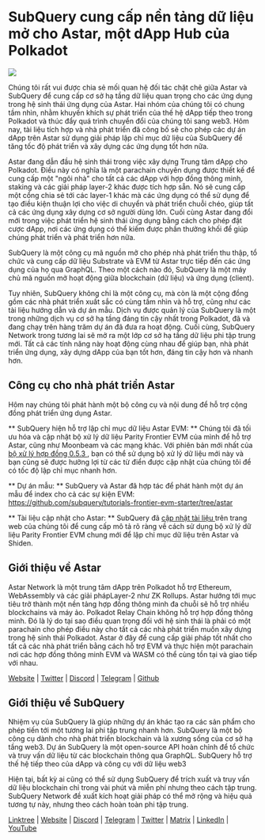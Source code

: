 # SubQuery cung cấp nền tảng dữ liệu mở cho Astar, một dApp Hub của Polkadot

![](https://miro.medium.com/max/1400/1*VtFbnTYV48Y5mpZtwZsdXA.png)

Chúng tôi rất vui được chia sẻ mối quan hệ đối tác chặt chẽ giữa Astar và SubQuery để cung cấp cơ sở hạ tầng dữ liệu quan trọng cho các ứng dụng trong hệ sinh thái ứng dụng của Astar. Hai nhóm của chúng tôi có chung tầm nhìn, nhằm khuyến khích sự phát triển của thế hệ dApp tiếp theo trong Polkadot và thúc đẩy quá trình chuyển đổi của chúng tôi sang web3. Hôm nay, tài liệu tích hợp và nhà phát triển đã công bố sẽ cho phép các dự án dApp trên Astar sử dụng giải pháp lập chỉ mục dữ liệu của SubQuery để tăng tốc độ phát triển và xây dựng các ứng dụng tốt hơn nữa.

Astar đang dẫn đầu hệ sinh thái trong việc xây dựng Trung tâm dApp cho Polkadot. Điều này có nghĩa là một parachain chuyên dụng được thiết kế để cung cấp một "ngôi nhà" cho tất cả các dApp với hợp đồng thông minh, staking và các giải pháp layer-2 khác được tích hợp sẵn. Nó sẽ cung cấp một cổng chia sẻ tới các layer-1 khác mà các ứng dụng có thể sử dụng để tạo điều kiện thuận lợi cho việc di chuyển và phát triển chuỗi chéo, giúp tất cả các ứng dụng xây dựng cơ sở người dùng lớn. Cuối cùng Astar đang đổi mới trong việc phát triển hệ sinh thái ứng dụng bằng cách cho phép đặt cược dApp, nơi các ứng dụng có thể kiếm được phần thưởng khối để giúp chúng phát triển và phát triển hơn nữa.

SubQuery là một công cụ mã nguồn mở cho phép nhà phát triển thu thập, tổ chức và cung cấp dữ liệu Substrate và EVM từ Astar trực tiếp đến các ứng dụng của họ qua GraphQL. Theo một cách nào đó, SubQuery là một máy chủ mã nguồn mở hoạt động giữa blockchain (dữ liệu) và ứng dụng (client).

Tuy nhiên, SubQuery không chỉ là một công cụ, mà còn là một cộng đồng gồm các nhà phát triển xuất sắc có cùng tầm nhìn và hỗ trợ, cũng như các tài liệu hướng dẫn và dự án mẫu. Dịch vụ được quản lý của SubQuery là một trong những dịch vụ cơ sở hạ tầng đáng tin cậy nhất trong Polkadot, đã và đang chạy trên hàng trăm dự án đã đưa ra hoạt động. Cuối cùng, SubQuery Network trong tương lai sẽ mở ra một lớp cơ sở hạ tầng dữ liệu phi tập trung mới. Tất cả các tính năng này hoạt động cùng nhau để giúp bạn, nhà phát triển ứng dụng, xây dựng dApp của bạn tốt hơn, đáng tin cậy hơn và nhanh hơn.

## **Công cụ cho nhà phát triển Astar**

Hôm nay chúng tôi phát hành một bộ công cụ và nội dung để hỗ trợ cộng đồng phát triển ứng dụng Astar.

** SubQuery hiện hỗ trợ lập chỉ mục dữ liệu Astar EVM: ** Chúng tôi đã tối ưu hóa và cập nhật bộ xử lý dữ liệu Parity Frontier EVM của mình để hỗ trợ Astar, cũng như Moonbeam và các mạng khác. Với phiên bản mới nhất của [ bộ xử lý hợp đồng 0.5.3 ](https://github.com/subquery/subql/releases/tag/contract-processors%2F0.5.3), bạn có thể sử dụng bộ xử lý dữ liệu mới này và bạn cũng sẽ được hưởng lợi từ các từ điển được cập nhật của chúng tôi để có tốc độ lập chỉ mục nhanh hơn.

** Dự án mẫu: ** SubQuery và Astar đã hợp tác để phát hành một dự án mẫu để index cho cả các sự kiện EVM: https://github.com/subquery/tutorials-frontier-evm-starter/tree/astar

** Tài liệu cập nhật cho Astar: ** SubQuery đã [ cập nhật tài liệu ](https://university.subquery.network/build/substrate-evm.html) trên trang web của chúng tôi để cung cấp mô tả rõ ràng về cách sử dụng bộ xử lý dữ liệu Parity Frontier EVM chung mới để lập chỉ mục dữ liệu trên Astar và Shiden.

## Giới thiệu về Astar

Astar Network là một trung tâm dApp trên Polkadot hỗ trợ Ethereum, WebAssembly và các giải phápLayer-2 như ZK Rollups. Astar hướng tới mục tiêu trở thành một nền tảng hợp đồng thông minh đa chuỗi sẽ hỗ trợ nhiều blockchains và máy ảo. Polkadot Relay Chain không hỗ trợ hợp đồng thông minh. Đó là lý do tại sao điều quan trọng đối với hệ sinh thái là phải có một parachain cho phép điều này cho tất cả các nhà phát triển muốn xây dựng trong hệ sinh thái Polkadot. Astar ở đây để cung cấp giải pháp tốt nhất cho tất cả các nhà phát triển bằng cách hỗ trợ EVM và thực hiện một parachain nơi các hợp đồng thông minh EVM và WASM có thể cùng tồn tại và giao tiếp với nhau.

[Website](https://astar.network/) | [Twitter](https://twitter.com/AstarNetwork) | [Discord](https://discord.gg/Z3nC9U4) | [Telegram](https://t.me/PlasmOfficial) | [Github](https://github.com/AstarNetwork)

## Giới thiệu về SubQuery

Nhiệm vụ của SubQuery là giúp những dự án khác tạo ra các sản phẩm cho phép tiến tới một tương lai phi tập trung nhanh hơn. SubQuery là một bộ công cụ dành cho nhà phát triển blockchain và là xương sống của cơ sở hạ tầng web3. Dự án SubQuery là một open-source API hoàn chỉnh để tổ chức và truy vấn dữ liệu từ các blockchain thông qua GraphQL. SubQuery hỗ trợ thế hệ tiếp theo của dApp và công cụ với dữ liệu web3

Hiện tại, bất kỳ ai cũng có thể sử dụng SubQuery để trích xuất và truy vấn dữ liệu blockchain chỉ trong vài phút và miễn phí nhưng theo cách tập trung. SubQuery Network đề xuất kích hoạt giải pháp có thể mở rộng và hiệu quả tương tự này, nhưng theo cách hoàn toàn phi tập trung.

[Linktree](https://linktr.ee/subquerynetwork) | [Website](https://subquery.network/) | [Discord](https://discord.com/invite/78zg8aBSMG) | [Telegram](https://t.me/subquerynetwork) | [Twitter](https://twitter.com/subquerynetwork) | [Matrix](https://matrix.to/#/#subquery:matrix.org) | [LinkedIn](https://www.linkedin.com/company/subquery) | [YouTube](https://www.youtube.com/channel/UCi1a6NUUjegcLHDFLr7CqLw)
